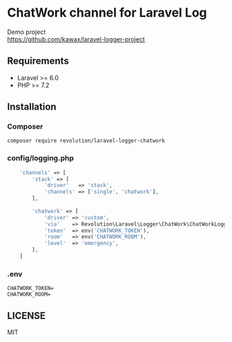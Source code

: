 # ChatWork channel for Laravel Log

Demo project  
https://github.com/kawax/laravel-logger-project

## Requirements
- Laravel >= 6.0
- PHP >= 7.2

## Installation

### Composer
```
composer require revolution/laravel-logger-chatwork
```

### config/logging.php

```php
    'channels' => [
        'stack' => [
            'driver'   => 'stack',
            'channels' => ['single', 'chatwork'],
        ],
        
        'chatwork' => [
            'driver' => 'custom',
            'via'    => Revolution\Laravel\Logger\ChatWork\ChatWorkLogger::class,
            'token'  => env('CHATWORK_TOKEN'),
            'room'   => env('CHATWORK_ROOM'),
            'level'  => 'emergency',
        ],
    ]
```

### .env
```
CHATWORK_TOKEN=
CHATWORK_ROOM=
```

## LICENSE
MIT
